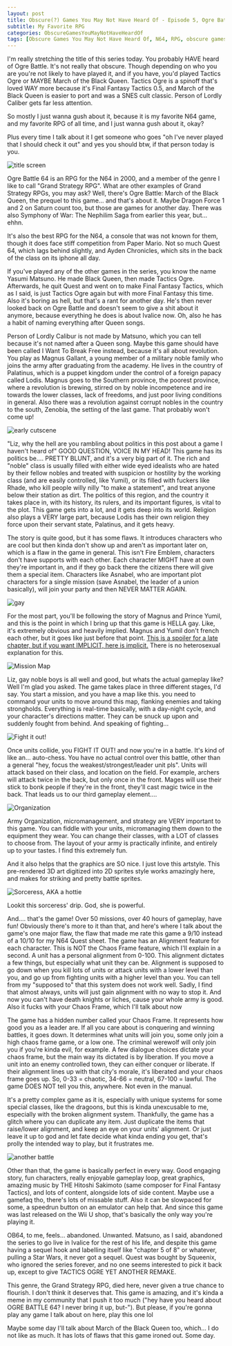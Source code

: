 ```yaml
---
layout: post
title: Obscure(?) Games You May Not Have Heard Of - Episode 5, Ogre Battle 64 Person of Lordly Caliber
subtitle: My Favorite RPG
categories: ObscureGamesYouMayNotHaveHeardOf
tags: [Obscure Games You May Not Have Heard Of, N64, RPG, obscure games, Ogre Battle]
---
```




I'm really stretching the title of this series today. You probably HAVE heard of Ogre Battle. It's not really that obscure. Though depending on who you are you're not likely to have played it, and if you have, you'd played Tactics Ogre or MAYBE March of the Black Queen. Tactics Ogre is a spinoff that's loved WAY more because it's Final Fantasy Tactics 0.5, and March of the Black Queen is easier to port and was a SNES cult classic. Person of Lordly Caliber gets far less attention.

So mostly I just wanna gush about it, because it is my favorite N64 game, and my favorite RPG of all time, and I just wanna gush about it, okay?

Plus every time I talk about it I get someone who goes "oh I've never played that I should check it out" and yes you should btw, if that person today is you.

<img src="https://lparchive.org/Ogre-Battle-64/3-Ogre_Battle_64_-_Person_of_Lordly_Caliber_(U)__snap0000.jpg" alt="title screen">

Ogre Battle 64 is an RPG for the N64 in 2000, and a member of the genre I like to call "Grand Strategy RPG". What are other examples of Grand Strategy RPGs, you may ask? Well, there's Ogre Battle: March of the Black Queen, the prequel to this game... and that's about it. Maybe Dragon Force 1 and 2 on Saturn count too, but those are games for another day. There was also Symphony of War: The Nephilim Saga from earlier this year, but... ehhn.

It's also the best RPG for the N64, a console that was not known for them, though it does face stiff competition from Paper Mario. Not so much Quest 64, which lags behind slightly, and Ayden Chronicles, which sits in the back of the class on its iphone all day.

If you've played any of the other games in the series, you know the name Yasumi Matsuno. He made Black Queen, then made Tactics Ogre. Afterwards, he quit Quest and went on to make Final Fantasy Tactics, which as I said, is just Tactics Ogre again but with more Final Fantasy this time. Also it's boring as hell, but that's a rant for another day. He's then never looked back on Ogre Battle and doesn't seem to give a shit about it anymore, because everything he does is about Ivalice now. Oh, also he has a habit of naming everything after Queen songs.

Person of Lordly Calibur is not made by Matsuno, which you can tell because it's not named after a Queen song. Maybe this game should have been called I Want To Break Free instead, because it's all about revolution. You play as Magnus Gallant, a young member of a military noble family who joins the army after graduating from the academy. He lives in the country of Palatinus, which is a puppet kingdom under the control of a foreign papacy called Lodis. Magnus goes to the Southern province, the poorest province, where a revolution is brewing, stirred on by noble incompetence and ire towards the lower classes, lack of freedoms, and just poor living conditions in general. Also there was a revolution against corrupt nobles in the country to the south, Zenobia, the setting of the last game. That probably won't come up!

<img src="https://lparchive.org/Ogre-Battle-64/Update%2001/40-Ogre_Battle_64_-_Person_of_Lordly_Caliber_(U)__snap0036.jpg" alt="early cutscene">

"Liz, why the hell are you rambling about politics in this post about a game I haven't heard of" GOOD QUESTION, VOICE IN MY HEAD! This game has its politics be.... PRETTY BLUNT, and it's a very big part of it. The rich and "noble" class is usually filled with either wide eyed idealists who are hated by their fellow nobles and treated with suspicion or hostility by the working class (and are easily controlled, like Yumil), or its filled with fuckers like Rhade, who kill people willy nilly "to make a statement", and treat anyone below their station as dirt. The politics of this region, and the country it takes place in, with its history, its rulers, and its important figures, is vital to the plot. This game gets into a lot, and it gets deep into its world. Religion also plays a VERY large part, because Lodis has their own religion they force upon their servant state, Palatinus, and it gets heavy.

The story is quite good, but it has some flaws. It introduces characters who are cool but then kinda don't show up and aren't as important later on, which is a flaw in the game in general. This isn't Fire Emblem, characters don't have supports with each other. Each character MIGHT have at own they're important in, and if they go back there the citizens there will give them a special item. Characters like Asnabel, who are important plot characters for a single mission (save Asnabel, the leader of a union basically), will join your party and then NEVER MATTER AGAIN.

<img src="https://lparchive.org/Ogre-Battle-64/Update%2001/15-Ogre_Battle_64_-_Person_of_Lordly_Caliber_(U)__snap0007.jpg" alt="gay">

For the most part, you'll be following the story of Magnus and Prince Yumil, and this is the point in which I bring up that this game is HELLA gay. Like, it's extremely obvious and heavily implied. Magnus and Yumil don't french each other, but it goes like just before that point. <a href="https://lparchive.org/Ogre-Battle-64/Update%2052/18-OgreBattle64-155.jpg">This is a spoiler for a late chapter, but if you want IMPLICIT, here is implicit.</a> There  is no heterosexual explanation for this.

<img src="https://lparchive.org/Ogre-Battle-64/Update%2013/58-OB64u8im067.jpg" alt="Mission Map">

Liz, gay noble boys is all well and good, but whats the actual gameplay like? Well I'm glad you asked. The game takes place in three different stages, I'd say. You start a mission, and you have a map like this. you need to command your units to move around this map, flanking enemies and taking strongholds. Everything is real-time basically, with a day-night cycle, and your character's directions matter. They can be snuck up upon and suddenly fought from behind. And speaking of fighting...

<img src="https://lparchive.org/Ogre-Battle-64/Update%2013/40-OB64u8im047.jpg" alt="Fight it out!">

Once units collide, you FIGHT IT OUT! and now you're in a battle. It's kind of like an... auto-chess. You have no actual control over this battle, other than a general "hey, focus the weakest/strongest/leader unit pls". Units will attack based on their class, and location on the field. For example, archers will attack twice in the back, but only once in the front. Mages will use their stick to bonk people if they're in the front, they'll cast magic twice in the back. That leads us to our third gameplay element....

<img src="https://lparchive.org/Ogre-Battle-64/Update%2013/6-OB64u8im005.jpg" alt="Organization">

Army Organization, micromanagement, and strategy are VERY important to this game. You can fiddle with your units, micromanaging them down to the equipment they wear. You can change their classes, with a LOT of classes to choose from. The layout of your army is practically infinite, and entirely up to your tastes. I find this extremely fun.

And it also helps that the graphics are SO nice. I just love this artstyle. This pre-rendered 3D art digitized into 2D sprites style works amazingly here, and makes for striking and pretty battle sprites. 


<img src="https://i.imgur.com/uLiVOrj.png" alt="Sorceress, AKA a hottie">

Lookit this sorceress' drip. God, she is powerful.

And.... that's the game! Over 50 missions, over 40 hours of gameplay, have fun! Obviously there's more to it than that, and here's where I talk about the game's one major flaw, the flaw that made me rate this game a 9/10 instead of a 10/10 for my N64 Quest sheet. The game has an Alignment feature for each character. This is NOT the Chaos Frame feature, which I'll explain in a second. A unit has a personal alignment from 0-100. This alignment dictates a few things, but especially what unit they can be. Alignment is supposed to go down when you kill lots of units or attack units with a lower level than you, and go up from fighting units with a higher level than you. You can tell from my "supposed to" that this system does not work well. Sadly, I find that almost always, units will just gain alignment with no way to stop it. And now you can't have death knights or liches, cause your whole army is good. Also it fucks with your Chaos Frame, which I'll talk about now

The game has a hidden number called your Chaos Frame. It represents how good you as a leader are. If all you care about is conquering and winning battles, it goes down. It determines what units will join you, some only join a high chaos frame game, or a low one. The criminal werewolf will only join you if you're kinda evil, for example. A few dialogue choices dictate your chaos frame, but the main way its dictated is by liberation. If you move a unit into an enemy controlled town, they can either conquer or liberate. If their alignment lines up with that city's morale, it's liberated and your chaos frame goes up. So, 0-33 = chaotic, 34-66 = neutral, 67-100 = lawful. The game DOES NOT tell you this, anywhere. Not even in the manual.

It's a pretty complex game as it is, especially with unique systems for some special classes, like the dragoons, but this is kinda unexcusable to me, especially with the broken alignment system. Thankfully, the game has a glitch where you can duplicate any item. Just duplicate the items that raise/lower alignment, and keep an eye on your units' alignment. Or just leave it up to god and let fate decide what kinda ending you get, that's prolly the intended way to play, but it frustrates me.

<img src="https://cdn.fanbyte.com/wp-content/uploads/2019/04/image1.png" alt="another battle">

Other than that, the game is basically perfect in every way. Good engaging story, fun characters, really enjoyable gameplay loop, great graphics, amazing music by THE Hitoshi Sakimoto (same composer for Final Fantasy Tactics), and lots of content, alongside lots of side content. Maybe use a gamefaq tho, there's lots of missable stuff. Also it can be slowpaced for some, a speedrun button on an emulator can help that. And since this game was last released on the Wii U shop, that's basically the only way you're playing it.

OB64, to me, feels... abandoned. Unwanted. Matsuno, as I said, abandoned the series to go live in Ivalice for the rest of his life, and despite this game having a sequel hook and labelling itself like "chapter 5 of 8" or whatever, pulling a Star Wars, it never got a sequel. Quest was bought by Squeenix, who ignored the series forever, and no one seems interested to pick it back up, except to give TACTICS OGRE YET ANOTHER REMAKE.

This genre, the Grand Strategy RPG, died here, never given a true chance to flourish. I don't think it deserves that. This game is amazing, and it's kinda a meme in my community that I push it too much ("hey have you heard about OGRE BATTLE 64? I never bring it up, but-"). But please, if you're gonna play any game I talk about on here, play this one lol

Maybe some day I'll talk about March of the Black Queen too, which... I do not like as much. It has lots of flaws that this game ironed out. Some day.